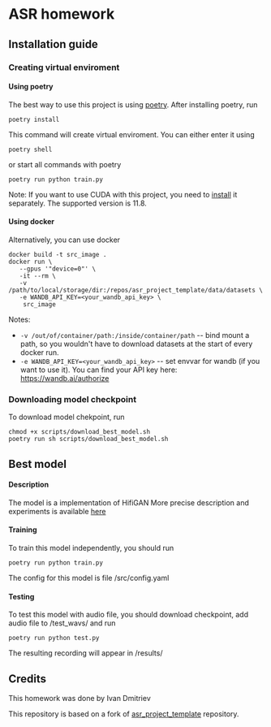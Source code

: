 # ASR homework

## Installation guide

### Creating virtual enviroment

#### Using poetry
The best way to use this project is using [poetry](https://python-poetry.org/). 
After installing poetry, run
```shell 
poetry install
```
This command will create virtual enviroment. You can either enter it using
```shell 
poetry shell
```
or start all commands with poetry
```shell 
poetry run python train.py
```

Note:
If you want to use CUDA with this project, you need to [install](https://developer.nvidia.com/cuda-11-8-0-download-archive) it separately. The supported version is 11.8.

#### Using docker
Alternatively, you can use docker

```shell 
docker build -t src_image . 
docker run \
   --gpus '"device=0"' \
   -it --rm \
   -v /path/to/local/storage/dir:/repos/asr_project_template/data/datasets \
   -e WANDB_API_KEY=<your_wandb_api_key> \
	src_image 
```
Notes:

* `-v /out/of/container/path:/inside/container/path` -- bind mount a path, so you wouldn't have to download datasets at
  the start of every docker run.
* `-e WANDB_API_KEY=<your_wandb_api_key>` -- set envvar for wandb (if you want to use it). You can find your API key
  here: https://wandb.ai/authorize

### Downloading model checkpoint
To download model chekpoint, run
```shell 
chmod +x scripts/download_best_model.sh
poetry run sh scripts/download_best_model.sh
```

## Best model
#### Description
The model is a implementation of HifiGAN 
More precise description and experiments is available [here](https://wandb.ai/iudmitriev/nv_project/reports/-NV--Vmlldzo2MTUwNTUw)

#### Training
To train this model independently, you should run
```shell 
poetry run python train.py
```
The config for this model is file /src/config.yaml 

#### Testing
To test this model with audio file, you should download checkpoint, add audio file to /test_wavs/ and run
```shell 
poetry run python test.py
```
The resulting recording will appear in /results/

## Credits
This homework was done by Ivan Dmitriev

This repository is based on a fork
of [asr_project_template](https://github.com/WrathOfGrapes/asr_project_template) repository.
